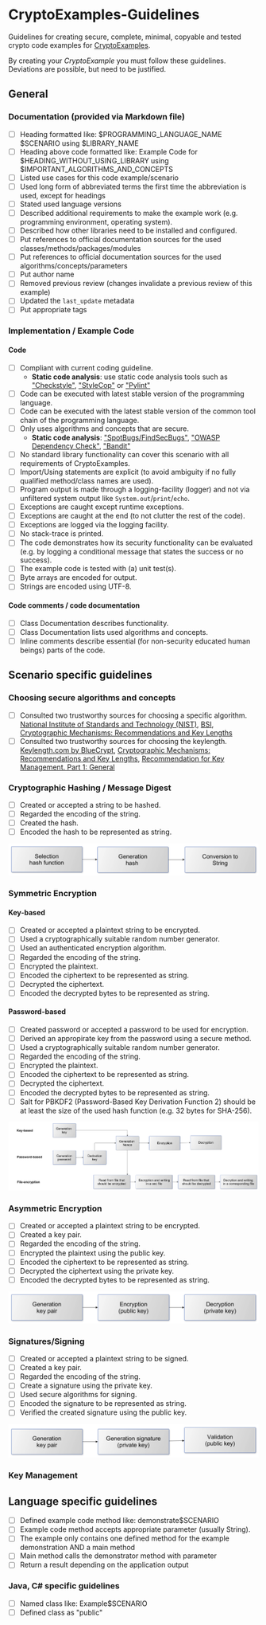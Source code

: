 # CryptoExamples-Guidelines

Guidelines for creating secure, complete, minimal, copyable and tested crypto code examples for [CryptoExamples](https://www.cryptoexamples.com).

By creating your *CryptoExample* you must follow these guidelines. Deviations are possible, but need to be justified.

## General

### Documentation (provided via Markdown file)

- [ ] Heading formatted like: $PROGRAMMING_LANGUAGE_NAME $SCENARIO using $LIBRARY_NAME
- [ ] Heading above code formatted like: Example Code for $HEADING_WITHOUT_USING_LIBRARY using $IMPORTANT_ALGORITHMS_AND_CONCEPTS
- [ ] Listed use cases for this code example/scenario
- [ ] Used long form of abbreviated terms the first time the abbreviation is used, except for headings 
- [ ] Stated used language versions
- [ ] Described additional requirements to make the example work (e.g. programming environment, operating system).
- [ ] Described how other libraries need to be installed and configured.
- [ ] Put references to official documentation sources for the used classes/methods/packages/modules
- [ ] Put references to official documentation sources for the used algorithms/concepts/parameters
- [ ] Put author name
- [ ] Removed previous review (changes invalidate a previous review of this example)
- [ ] Updated the `last_update` metadata
- [ ] Put appropriate tags

### Implementation / Example Code

#### Code

- [ ] Compliant with current coding guideline.
  - **Static code analysis**: use static code analysis tools such as ["Checkstyle"](http://checkstyle.sourceforge.net/), ["StyleCop"](https://archive.codeplex.com/?p=stylecop) or ["Pylint"](https://www.pylint.org/)
- [ ] Code can be executed with latest stable version of the programming language.
- [ ] Code can be executed with the latest stable version of the common tool chain of the programming language.
- [ ] Only uses algorithms and concepts that are secure.
  - **Static code analysis**: ["SpotBugs/FindSecBugs"](https://spotbugs.github.io/), ["OWASP Dependency Check"](https://www.owasp.org/index.php/OWASP_Dependency_Check), ["Bandit"](https://pypi.org/project/bandit/)
- [ ] No standard library functionality can cover this scenario with all requirements of CryptoExamples.
- [ ] Import/Using statements are explicit (to avoid ambiguity if no fully qualified method/class names are used).
- [ ] Program output is made through a logging-facility (logger) and not via unfiltered system output like `System.out`/`print`/`echo`.
- [ ] Exceptions are caught except runtime exceptions.
- [ ] Exceptions are caught at the end (to not clutter the rest of the code).
- [ ] Exceptions are logged via the logging facility.
- [ ] No stack-trace is printed.
- [ ] The code demonstrates how its security functionality can be evaluated (e.g. by logging a conditional message that states the success or no success).
- [ ] The example code is tested with (a) unit test(s).
- [ ] Byte arrays are encoded for output.
- [ ] Strings are encoded using UTF-8.

#### Code comments / code documentation

- [ ] Class Documentation describes functionality.
- [ ] Class Documentation lists used algorithms and concepts.
- [ ] Inline comments describe essential (for non-security educated human beings) parts of the code.

## Scenario specific guidelines

### Choosing secure algorithms and concepts

- [ ] Consulted two trustworthy sources for choosing a specific algorithm. [National Institute of Standards and Technology (NIST)](https://www.nist.gov/), [BSI](https://www.bsi.bund.de/DE/Home/home_node.html), [Cryptographic Mechanisms: Recommendations and Key Lengths](https://www.bsi.bund.de/SharedDocs/Downloads/EN/BSI/Publications/TechGuidelines/TG02102/BSI-TR-02102-1.pdf?__blob=publicationFile&v=7)
- [ ] Consulted two trustworthy sources for choosing the keylength. [Keylength.com by BlueCrypt](https://www.keylength.com/en/compare/), [Cryptographic Mechanisms: Recommendations and Key Lengths](https://www.bsi.bund.de/SharedDocs/Downloads/EN/BSI/Publications/TechGuidelines/TG02102/BSI-TR-02102-1.pdf?__blob=publicationFile&v=7), [Recommendation for Key Management. Part 1: General](https://nvlpubs.nist.gov/nistpubs/SpecialPublications/NIST.SP.800-57pt1r4.pdf)

### Cryptographic Hashing / Message Digest

- [ ] Created or accepted a string to be hashed.
- [ ] Regarded the encoding of the string.
- [ ] Created the hash.
- [ ] Encoded the hash to be represented as string.

![hasing](pics/konzeptspezifischHashing.png)

### Symmetric Encryption

#### Key-based

- [ ] Created or accepted a plaintext string to be encrypted.
- [ ] Used a cryptographically suitable random number generator.
- [ ] Used an authenticated encryption algorithm.
- [ ] Regarded the encoding of the string.
- [ ] Encrypted the plaintext.
- [ ] Encoded the ciphertext to be represented as string.
- [ ] Decrypted the ciphertext.
- [ ] Encoded the decrypted bytes to be represented as string.

#### Password-based

- [ ] Created password or accepted a password to be used for encryption.
- [ ] Derived an appropirate key from the password using a secure method.
- [ ] Used a cryptographically suitable random number generator.
- [ ] Regarded the encoding of the string.
- [ ] Encrypted the plaintext.
- [ ] Encoded the ciphertext to be represented as string.
- [ ] Decrypted the ciphertext.
- [ ] Encoded the decrypted bytes to be represented as string.
- [ ] Salt for PBKDF2 (Password-Based Key Derivation Function 2) should be at least the size of the used hash function (e.g. 32 bytes for SHA-256).

![symmetric encryption](pics/konzeptspezifischSymmetrisch.png)

### Asymmetric Encryption
- [ ] Created or accepted a plaintext string to be encrypted.
- [ ] Created a key pair.
- [ ] Regarded the encoding of the string.
- [ ] Encrypted the plaintext using the public key.
- [ ] Encoded the ciphertext to be represented as string.
- [ ] Decrypted the ciphertext using the private key.
- [ ] Encoded the decrypted bytes to be represented as string.

![hasing](pics/konzeptspezifischAsymmetrisch.png)

### Signatures/Signing
- [ ] Created or accepted a plaintext string to be signed.
- [ ] Created a key pair.
- [ ] Regarded the encoding of the string.
- [ ] Create a signature using the private key.
- [ ] Used secure algorithms for signing.
- [ ] Encoded the signature to be represented as string.
- [ ] Verified the created signature using the public key.

![hasing](pics/konzeptspezifischSignatur.png)

### Key Management

## Language specific guidelines

- [ ] Defined example code method like: demonstrate$SCENARIO
- [ ] Example code method accepts appropriate parameter (usually String).
- [ ] The example only contains one defined method for the example demonstration AND a main method
- [ ] Main method calls the demonstrator method with parameter
- [ ] Return a result depending on the application output

### Java, C# specific guidelines

- [ ] Named class like: Example$SCENARIO
- [ ] Defined class as "public"
